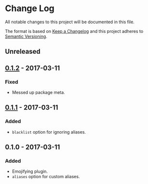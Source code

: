 # Change Log
All notable changes to this project will be documented in this file.

The format is based on [Keep a Changelog](http://keepachangelog.com/) and this project adheres to [Semantic Versioning](http://semver.org/).

## Unreleased
## [0.1.2] - 2017-03-11
### Fixed
- Messed up package meta.

## [0.1.1] - 2017-03-11
### Added
- `blacklist` option for ignoring aliases.

## 0.1.0 - 2017-03-11
### Added
- Emojifying plugin.
- `aliases` option for custom aliases.

[Unreleased]: https://github.com/hkwu/docute-emojify/compare/v0.1.2...HEAD
[0.1.2]: https://github.com/hkwu/docute-emojify/compare/v0.1.1...v0.1.2
[0.1.1]: https://github.com/hkwu/docute-emojify/compare/v0.1.0...v0.1.1
